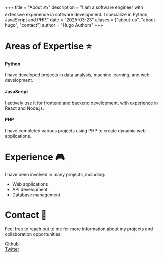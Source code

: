 +++
title = "About ✍️"
description = "I am a software engineer with extensive experience in software development. I specialize in Python, JavaScript and PHP."
date = "2025-03-23"
aliases = ["about-us", "about-hugo", "contact"]
author = "Hugo Authors"
+++

# Areas of Expertise ⭐
#### Python
I have developed projects in data analysis, machine learning, and web development.

#### JavaScript
I actively use it for frontend and backend development, with experience in React and Node.js.

#### PHP
I have completed various projects using PHP to create dynamic web applications.

# Experience 🎮
I have been involved in many projects, including:

- Web applications
- API development
- Database management

# Contact 📩
Feel free to reach out to me for more information about my projects and collaboration opportunities.

<a target='_blank' href='https://github.com/uiframer'>Github</a>
<br/>
<a target='_blank' href='https://twitter.com/amertoglu16'>Twitter</a>
